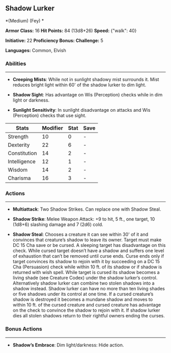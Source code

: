 ## Shadow Lurker
*(Medium) (Fey) *

**Armor Class:** 16
**Hit Points:** 84 (13d8+26)
**Speed:** {"walk": 40}

**Initiative:** 22
**Proficiency Bonus:**
**Challenge:** 5

**Languages:** Common, Elvish

### Abilities
 --- 
- **Creeping Mists**: While not in sunlight shadowy mist surrounds it. Mist reduces bright light within 60' of the shadow lurker to dim light.

- **Shadow Sight**: Has advantage on Wis (Perception) checks while in dim light or darkness.

- **Sunlight Sensitivity**: In sunlight disadvantage on attacks and Wis (Perception) checks that use sight.



| Stats | Modifier | Stat | Save
| ---- | ---- | ---- | ---- |
| Strength | 10 | 0 | - |
| Dexterity | 22 | 6 | - |
| Constitution | 14 | 2 | - |
| Intelligence | 12 | 1 | - |
| Wisdom | 14 | 2 | - |
| Charisma | 16 | 3 | - |

### Actions
 --- 
- **Multiattack**: Two Shadow Strikes. Can replace one with Shadow Steal.

- **Shadow Strike**: Melee Weapon Attack: +9 to hit, 5 ft., one target, 10 (1d8+6) slashing damage and 7 (2d6) cold.

- **Shadow Steal**: Chooses a creature it can see within 30' of it and convinces that creature’s shadow to leave its owner. Target must make DC 15 Cha save or be cursed. A sleeping target has disadvantage on this check. While cursed target doesn’t have a shadow and suffers one level of exhaustion that can’t be removed until curse ends. Curse ends only if target convinces its shadow to rejoin with it by succeeding on a DC 15 Cha (Persuasion) check while within 10 ft. of its shadow or if shadow is returned with wish spell. While target is cursed its shadow becomes a living shade (see Creature Codex) under the shadow lurker’s control. Alternatively shadow lurker can combine two stolen shadows into a shadow instead. Shadow lurker can have no more than ten living shades or five shadows under its control at one time. If a cursed creature’s shadow is destroyed it becomes a mundane shadow and moves to within 10 ft. of the cursed creature and cursed creature has advantage on the check to convince the shadow to rejoin with it. If shadow lurker dies all stolen shadows return to their rightful owners ending the curses.

### Bonus Actions
 --- 
- **Shadow’s Embrace**: Dim light/darkness: Hide action.

